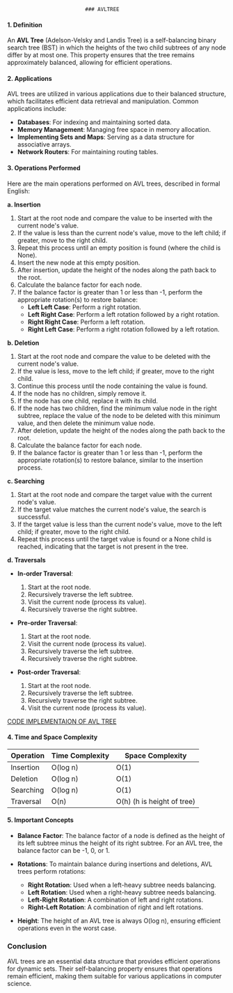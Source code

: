                              ### AVLTREE
#### 1. Definition
An **AVL Tree** (Adelson-Velsky and Landis Tree) is a self-balancing binary search tree (BST) in which the heights of the two child subtrees of any node differ by at most one. This property ensures that the tree remains approximately balanced, allowing for efficient operations.

#### 2. Applications
AVL trees are utilized in various applications due to their balanced structure, which facilitates efficient data retrieval and manipulation. Common applications include:
- **Databases**: For indexing and maintaining sorted data.
- **Memory Management**: Managing free space in memory allocation.
- **Implementing Sets and Maps**: Serving as a data structure for associative arrays.
- **Network Routers**: For maintaining routing tables.

#### 3. Operations Performed
Here are the main operations performed on AVL trees, described in formal English:

**a. Insertion**
1. Start at the root node and compare the value to be inserted with the current node's value.
2. If the value is less than the current node's value, move to the left child; if greater, move to the right child.
3. Repeat this process until an empty position is found (where the child is None).
4. Insert the new node at this empty position.
5. After insertion, update the height of the nodes along the path back to the root.
6. Calculate the balance factor for each node.
7. If the balance factor is greater than 1 or less than -1, perform the appropriate rotation(s) to restore balance:
   - **Left Left Case**: Perform a right rotation.
   - **Left Right Case**: Perform a left rotation followed by a right rotation.
   - **Right Right Case**: Perform a left rotation.
   - **Right Left Case**: Perform a right rotation followed by a left rotation.

**b. Deletion**
1. Start at the root node and compare the value to be deleted with the current node's value.
2. If the value is less, move to the left child; if greater, move to the right child.
3. Continue this process until the node containing the value is found.
4. If the node has no children, simply remove it.
5. If the node has one child, replace it with its child.
6. If the node has two children, find the minimum value node in the right subtree, replace the value of the node to be deleted with this minimum value, and then delete the minimum value node.
7. After deletion, update the height of the nodes along the path back to the root.
8. Calculate the balance factor for each node.
9. If the balance factor is greater than 1 or less than -1, perform the appropriate rotation(s) to restore balance, similar to the insertion process.

**c. Searching**
1. Start at the root node and compare the target value with the current node's value.
2. If the target value matches the current node's value, the search is successful.
3. If the target value is less than the current node's value, move to the left child; if greater, move to the right child.
4. Repeat this process until the target value is found or a None child is reached, indicating that the target is not present in the tree.

**d. Traversals**
- **In-order Traversal**: 
  1. Start at the root node.
  2. Recursively traverse the left subtree.
  3. Visit the current node (process its value).
  4. Recursively traverse the right subtree.
  
- **Pre-order Traversal**: 
  1. Start at the root node.
  2. Visit the current node (process its value).
  3. Recursively traverse the left subtree.
  4. Recursively traverse the right subtree.

- **Post-order Traversal**: 
  1. Start at the root node.
  2. Recursively traverse the left subtree.
  3. Recursively traverse the right subtree.
  4. Visit the current node (process its value).

[CODE IMPLEMENTAION OF AVL TREE](https://github.com/henok-getahun/DataStructureAndAlgorithm-DSA-/blob/main/AVLTree.py)

#### 4. Time and Space Complexity

| Operation      | Time Complexity | Space Complexity |
|----------------|-----------------|------------------|
| Insertion      | O(log n)        | O(1)             |
| Deletion       | O(log n)        | O(1)             |
| Searching      | O(log n)        | O(1)             |
| Traversal      | O(n)            | O(h) (h is height of tree) |

#### 5. Important Concepts
- **Balance Factor**: The balance factor of a node is defined as the height of its left subtree minus the height of its right subtree. For an AVL tree, the balance factor can be -1, 0, or 1.
  
- **Rotations**: To maintain balance during insertions and deletions, AVL trees perform rotations:
  - **Right Rotation**: Used when a left-heavy subtree needs balancing.
  - **Left Rotation**: Used when a right-heavy subtree needs balancing.
  - **Left-Right Rotation**: A combination of left and right rotations.
  - **Right-Left Rotation**: A combination of right and left rotations.

- **Height**: The height of an AVL tree is always O(log n), ensuring efficient operations even in the worst case.

### Conclusion
AVL trees are an essential data structure that provides efficient operations for dynamic sets. Their self-balancing property ensures that operations remain efficient, making them suitable for various applications in computer science.
